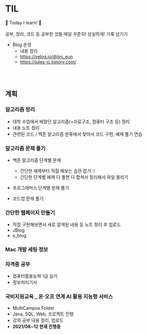 # TIL
📝 Today I learn! 🐧
<br><br> 공부, 정리, 코드 등 공부한 것들 매일 꾸준히! 성실하게! 기록 남기기

- Blog 운영
  - 내용 정리 
  - https://velog.io/@jini_eun
  - https://jules-jc.tistory.com/


<br><br>

## 계획

### 알고리즘 정리
  - 대학 수업에서 배웠던 알고리즘(+자료구조, 컴퓨터 구조 등) 정리
  - 내용 노트 정리
  - 관련된 코드 / 백준 알고리즘 분류에서 찾아서 코드 구현, 예제 풀기 연습

### 알고리즘 문제 풀기
- 백준 알고리즘 단계별 문제
  - 간단한 예제부터 직접 해보는 습관 잡기..!
   - 간단한 단계별 예제 다 풀면 다 합쳐서 정리해서 파일 올리기 

- 프로그래머스 단계별 문제 풀기

- 코드업 문제 풀기
  
### 간단한 웹페이지 만들기
  - 직접 구현해보면서 새로 알게된 내용 등 노트 정리 후 업로드
  - JBlog
  - s_blog

### Mac 개발 세팅 정보
  
### 자격증 공부
  - 컴퓨터활용능력 1급 실기
  - 정보처리기사

### 국비지원교육 _ 온·오프 연계 AI 활용 지능형 서비스
  - MultiCampus Folder
  - Java, SQL, Web, 프로젝트 진행
  - 강의 공부 내용 정리, 업로드
  - **2021/08~12 현재 진행중** 
